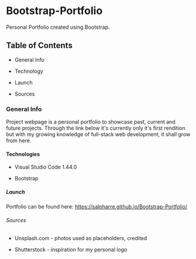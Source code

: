 # Bootstrap-Portfolio

Personal Portfolio created using Bootstrap.

## Table of Contents

* General Info

* Technology

* Launch

* Sources

### General Info

Project webpage is a personal portfolio to showcase past, current and future projects. Through the link below it's currently only it's first rendition but with my growing knowledge of full-stack web development, it shall grow from here.

#### Technologies

* Visual Studio Code 1.44.0

* Bootstrap

##### Launch

Portfolio can be found here: https://salpharre.github.io/Bootstrap-Portfolio/

###### Sources

* Unsplash.com - photos used as placeholders, credited

* Shutterstock - inspiration for my personal logo